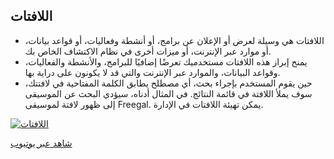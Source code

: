 ## اللافتات
- اللافتات هي وسيلة لعرض أو الإعلان عن برامج، أو أنشطة وفعاليات، أو قواعد بيانات، أو موارد عبر الإنترنت، أو ميزات أخرى في نظام الاكتشاف الخاص بك.
- يمنح إبراز هذه اللافتات مستخدميك تعرضًا إضافيًا للبرامج، والأنشطة والفعاليات، وقواعد البيانات، والموارد عبر الإنترنت والتي قد لا يكونون على دراية بها. 
- حين يقوم المستخدم بإجراء بحث، أي مصطلح يطابق الكلمة المفتاحية في لافتتك، سوف يملأ اللافتة في قائمة النتائج. في المثال أدناه، سيؤدي البحث عن الموسيقى إلى ظهور لافتة لموسيقى Freegal. يمكن تهيئة اللافتات في الإدارة.


[![اللافتات](/manual/images/placards.png)](https://youtu.be/9j0j01zpmjk)


[شاهد عبر يوتيوب](https://youtu.be/9j0j01zpmjk)
